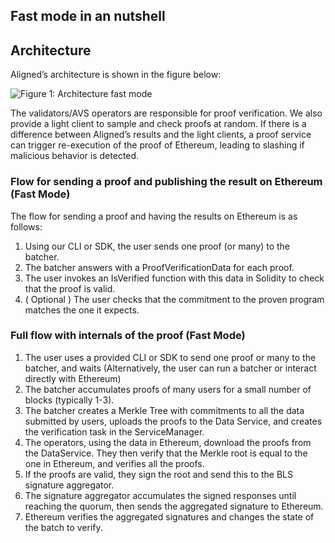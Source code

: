 ## Fast mode in an nutshell

## Architecture
Aligned’s architecture is shown in the figure below:

![Figure 1: Architecture fast mode](../images/aligned_architecture.png)

The validators/AVS operators are responsible for proof verification. We also provide a light client to sample and check proofs at random. If there is a difference between Aligned’s results and the light clients, a proof service can trigger re-execution of the proof of Ethereum, leading to slashing if malicious behavior is detected.

### Flow for sending a proof and publishing the result on Ethereum (Fast Mode)
The flow for sending a proof and having the results on Ethereum is as follows:
1. Using our CLI or SDK, the user sends one proof (or many) to the batcher.
2. The batcher answers with a ProofVerificationData for each proof.
3. The user invokes an IsVerified function with this data in Solidity to check that the proof is valid.
4. ( Optional ) The user checks that the commitment to the proven program matches the one it expects.

### Full flow with internals of the proof (Fast Mode)

1. The user uses a provided CLI or SDK to send one proof or many to the batcher, and waits (Alternatively, the user can run a batcher or interact directly with Ethereum)
2. The batcher accumulates proofs of many users for a small number of blocks (typically 1-3).
3. The batcher creates a Merkle Tree with commitments to all the data submitted by users, uploads the proofs to the Data Service, and creates the verification task in the ServiceManager.
4. The operators, using the data in Ethereum, download the proofs from the DataService. They then verify that the Merkle root is equal to the one in Ethereum, and verifies all the proofs.
5. If the proofs are valid, they sign the root and send this to the BLS signature aggregator.
6. The signature aggregator accumulates the signed responses until reaching the quorum, then sends the aggregated signature to Ethereum.
7. Ethereum verifies the aggregated signatures and changes the state of the batch to verify.
